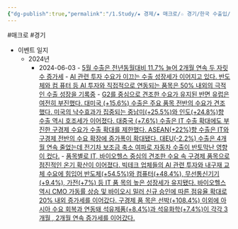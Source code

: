 ```yaml
---
{"dg-publish":true,"permalink":"/1.Study/★ 경제/★ 매크로/☆ 경기/한국 수출입/한국 수출입/","created":"2024-11-20T21:02:27.061+09:00","updated":"2025-06-03T20:07:19.724+09:00"}
---
```


#매크로 #경기 


- 이벤트 일지
	- 2024년
		- 2024-06-03
					- [5월 수출은 전년동월대비 11.7% 늘어 2개월 연속 두 자릿수 증가세](24.6.3_수출입데이터.pdf#page=1&selection=55,0,80,0&color=yellow)
					- [AI 관련 투자 수요가 이끄는 수출 성장세가 이어지고 있다. 반도체와 컴 퓨터 등 AI 투자와 직접적으로 연동되는 품목은 50% 내외의 극적인 수출 성장을 기록중](24.6.3_수출입데이터.pdf#page=1&selection=598,0,649,3&color=yellow)
					- [G2를 중심으로 견조한 수요가 유지된 반면 유럽은 여전히 부진했다. 대미국 (+15.6%) 수출은 주요 품목 전반의 수요가 견조했다. 미국의 낙수효과가 집중되는 중남미(+25.5%)와 인도(+24.8%)향 수출 역시 호조세가 이어졌다. 대중국 (+7.6%) 수출은 IT 수출 확대에도 부진한 구경제 수요가 수출 확대를 제한했다. ASEAN(+22%)향 수출은 IT와 구경제 전반의 수요 확장에 증가폭이 확대됐다. 대EU(-2.2%) 수출은 4개월 연속 줄었는데 전기차 보조금 축소 여파로 자동차 수출이 반토막난 영향이 컸다.](24.6.3_수출입데이터.pdf#page=1&selection=207,0,383,1&color=yellow)
					- [품목별로 IT, 바이오헬스 중심의 견조한 수요 속 구경제 품목으로 점진적인 온기 확산이 이어졌다. 빅테크 업체들의 AI 관련 투자와 내구재 교체 수요에 힘입어 반도체(+54.5%)와 컴퓨터(+48.4%), 무선통신기기(+9.4%), 가전(+7%) 등 IT 품 목의 높은 성장세가 유지됐다. 바이오헬스 역시 CMO 가동률 상승 및 바이오시 밀러 신규 승인에 따른 점유율 확대로 20% 내외 증가세를 이어갔다. 구경제 품 목은 선박(+108.4%) 이외에 아시아 수요 회복과 연동돼 석유제품(+8.4%)과 석유화학(+7.4%)이 각각 3개월 , 2개월 연속 증가세를 이어갔다.](24.6.3_수출입데이터.pdf#page=1&selection=385,0,574,1&color=yellow)